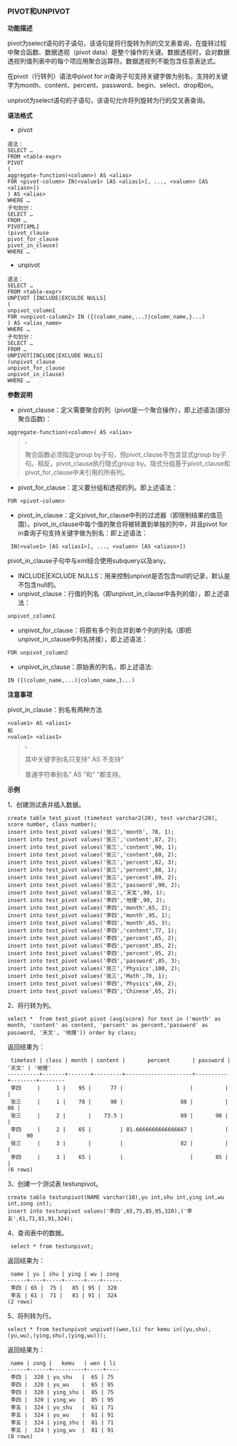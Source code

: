 ### PIVOT和UNPIVOT

**功能描述**

pivot为select语句的子语句，该语句是将行旋转为列的交叉表查询，在旋转过程中聚合函数、数据透视（pivot data）是整个操作的关键。数据透视时，会对数据透视列值列表中的每个项应用聚合运算符。数据透视列不能包含任意表达式。

在pivot（行转列）语法中pivot for in查询子句支持关键字做为别名，支持的关键字为month、content、percent、password、begin、select、drop和on。

unpivot为select语句的子语句，该语句允许将列旋转为行的交叉表查询。

**语法格式**

- pivot

```
语法：
SELECT …
FROM <table-expr>
PIVOT
(
aggregate-function(<column>) AS <alias>
FOR <pivot-column> IN(<value1> [AS <alias1>], ..., <valuen> [AS <aliasn>])
) AS <alias>
WHERE …
子句划分：
SELECT …
FROM …
PIVOT[XML]
(pivot_clause
pivot_for_clause
pivot_in_clause) 
WHERE …
```

- unpivot

```
语法：
SELECT …
FROM <table-expr>
UNPIVOT [INCLUDE|EXCULDE NULLS]
(
unpivot_column1
FOR <unpivot-column2> IN ({(column_name,...)|column_name,}...)
) AS <alias_name>
WHERE …
子句划分：
SELECT …
FROM …
UNPIVOT[INCLUDE|EXCLUDE NULLS]
(unpivot_clause
unpivot_for_clause
unpivot_in_clause) 
WHERE …
```

  **参数说明**

- pivot_clause：定义需要聚合的列（pivot是一个聚合操作），即上述语法(部分聚合函数)：

```
aggregate-function(<column>) AS <alias>
```

> <div align="left"><img src="image/image1.png" style="zoom:25%")</div>
>
> 聚合函数必须指定group by子句，但pivot_clause不包含显式group by子句。相反，pivot_clause执行隐式group by。隐式分组基于pivot_clause和 pivot_for_clause中未引用的所有列。

- pivot_for_clause：定义要分组和透视的列。即上述语法：

```
FOR <pivot-column>
```

- pivot_in_clause：定义pivot_for_clause中列的过滤器（即限制结果的值范围）。pivot_in_clause中每个值的聚合将被转置到单独的列中，并且pivot for in查询子句支持关键字做为别名：即上述语法：

```
 IN(<value1> [AS <alias1>], ..., <valuen> [AS <aliasn>])
```

pivot_in_clause子句中与xml结合使用subquery以及any。


- INCLUDE|EXCLUDE NULLS：用来控制unpivot是否包含null的记录，默认是不包含null的。
- unpivot_clause：行值的列名（即unpivot_in_clause中各列的值），即上述语法：

```
unpivot_column1
```

-  unpivot_for_clause：将原有多个列合并到单个列的列名（即把unpivot_in_clause中列名拼接），即上述语法：

```
FOR unpivot_column2
```

-  unpivot_in_clause：原始表的列名，即上述语法:

```
IN ({(column_name,...)|column_name,}...)
```

**注意事项**

pivot_in_clause：别名有两种方法

```
<value1> AS <alias1>
和
<value1> <alias1>
```

> <div align="left"><img src="image/image1.png" style="zoom:25%")</div>
>
> 其中关键字别名只支持“<value1> AS <alias1>不支持“<value1> <alias1>
>
> 普通字符串别名“<value1> AS <alias1>”和“<value1> <alias1>”都支持。

**示例**

1、创建测试表并插入数据。

```
create table test_pivot (timetest varchar2(20), test varchar2(20), score number, class number);
insert into test_pivot values('张三','month', 78, 1);
insert into test_pivot values('张三','content',87, 2);
insert into test_pivot values('张三','content',90, 1);
insert into test_pivot values('张三','content',60, 2);
insert into test_pivot values('张三','percent',82, 3);
insert into test_pivot values('张三','percent',88, 1);
insert into test_pivot values('张三','percent',89, 2);
insert into test_pivot values('张三','password',90, 2);
insert into test_pivot values('张三','天文',90, 1);
insert into test_pivot values('李四','地理',90, 2);
insert into test_pivot values('李四','month',65, 2);
insert into test_pivot values('李四','month',95, 1);
insert into test_pivot values('李四','month',65, 3);
insert into test_pivot values('李四','content',77, 1);
insert into test_pivot values('李四','percent',65, 2);
insert into test_pivot values('李四','percent',85, 2);
insert into test_pivot values('李四','percent',95, 2);
insert into test_pivot values('李四','password',85, 3);
insert into test_pivot values('张三','Physics',100, 2);
insert into test_pivot values('张三','Math',70, 1);
insert into test_pivot values('李四','Physics',60, 2);
insert into test_pivot values('李四','Chinese',65, 2);
```

2、将行转为列。

```
select *  from test_pivot pivot (avg(score) for test in ('month' as month, 'content' as content, 'percent' as percent,'password' as password, '天文', '地理')) order by class;
```

返回结果为：

```
 timetest | class | month | content |       percent       | password | '天文' | '地理'
----------+-------+-------+---------+---------------------+----------+--------+--------
 李四     |     1 |    95 |      77 |                     |          |        |
 张三     |     1 |    78 |      90 |                  88 |          |     90 |
 张三     |     2 |       |    73.5 |                  89 |       90 |        |
 李四     |     2 |    65 |         | 81.6666666666666667 |          |        |     90
 张三     |     3 |       |         |                  82 |          |        |
 李四     |     3 |    65 |         |                     |       85 |        |
(6 rows)
```

3、创建一个测试表 testunpivot。

```
create table testunpivot(NAME varchar(10),yu int,shu int,ying int,wu int,zong int);
insert into testunpivot values('李四',65,75,85,95,320),('李五',61,71,81,91,324);
```

4、查询表中的数据。

```
 select * from testunpivot;
```

返回结果为：

```
 name | yu | shu | ying | wu | zong
------+----+-----+------+----+------
 李四 | 65 |  75 |   85 | 95 |  320
 李五 | 61 |  71 |   81 | 91 |  324
(2 rows)
```

5、将列转为行。

```
select * from testunpivot unpivot((wen,li) for kemu in((yu,shu),(yu,wu),(ying,shu),(ying,wu)));
```

返回结果为：

```
 name | zong |   kemu   | wen | li
------+------+----------+-----+----
 李四 |  320 | yu_shu   |  65 | 75
 李四 |  320 | yu_wu    |  65 | 95
 李四 |  320 | ying_shu |  85 | 75
 李四 |  320 | ying_wu  |  85 | 95
 李五 |  324 | yu_shu   |  61 | 71
 李五 |  324 | yu_wu    |  61 | 91
 李五 |  324 | ying_shu |  81 | 71
 李五 |  324 | ying_wu  |  81 | 91
(8 rows)
```
